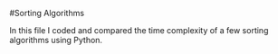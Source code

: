 #Sorting Algorithms

In this file I coded and compared the time complexity of a few sorting algorithms using Python. 

